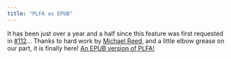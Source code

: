 ```yaml
---
title: "PLFA as EPUB"
---
```


It has been just over a year and a half since this feature was first requested in [#112][issue112]… Thanks to hard work by [Michael Reed][mreed20], and a little elbow grease on our part, it is finally here! [An EPUB version of PLFA!][EPUB]

[EPUB]: https://plfa.github.io/plfa.epub
[issue112]: https://github.com/plfa/plfa.github.io/issues/112
[mreed20]: https://github.com/mreed20
